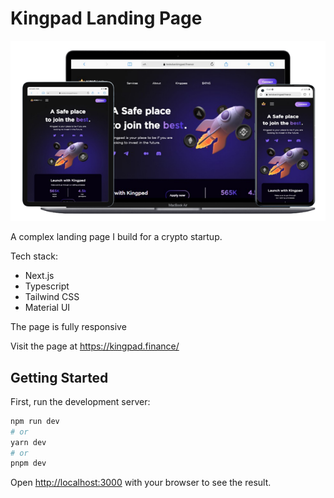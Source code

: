 # Kingpad Landing Page

![app photo](/readme-pic.PNG)

A complex landing page I build for a crypto startup.

Tech stack:

- Next.js
- Typescript
- Tailwind CSS
- Material UI

The page is fully responsive

Visit the page at https://kingpad.finance/

## Getting Started

First, run the development server:

```bash
npm run dev
# or
yarn dev
# or
pnpm dev
```

Open [http://localhost:3000](http://localhost:3000) with your browser to see the result.

